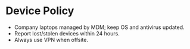 # Device Policy

- Company laptops managed by MDM; keep OS and antivirus updated.
- Report lost/stolen devices within 24 hours.
- Always use VPN when offsite.
